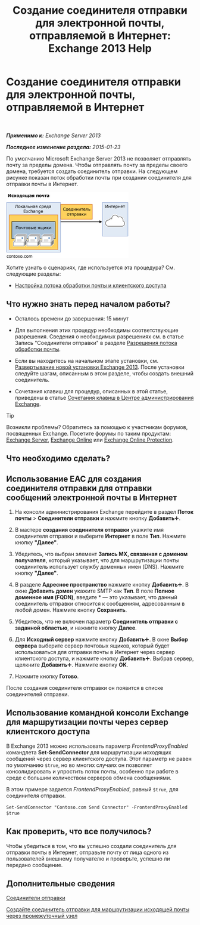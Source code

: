 ﻿---
title: 'Создание соединителя отправки для электронной почты, отправляемой в Интернет: Exchange 2013 Help'
TOCTitle: Создание соединителя отправки для электронной почты, отправляемой в Интернет
ms:assetid: 6deaefa8-1152-40d9-b1ba-9c19bdf8a928
ms:mtpsurl: https://technet.microsoft.com/ru-ru/library/JJ657457(v=EXCHG.150)
ms:contentKeyID: 50488198
ms.date: 04/30/2018
mtps_version: v=EXCHG.150
ms.translationtype: HT
---

# Создание соединителя отправки для электронной почты, отправляемой в Интернет

 

_**Применимо к:** Exchange Server 2013_

_**Последнее изменение раздела:** 2015-01-23_

По умолчанию Microsoft Exchange Server 2013 не позволяет отправлять почту за пределы домена. Чтобы отправлять почту за пределы своего домена, требуется создать соединитель отправки. На следующем рисунке показан поток обработки почты при создании соединителя для отправки почты в Интернет.

![connector\_send\_onprem\_internet](images/JJ657457.e8963e4f-7dce-461f-bbcf-660278cefa35(EXCHG.150).gif "connector_send_onprem_internet")

Хотите узнать о сценариях, где используется эта процедура? См. следующие разделы:

  - [Настройка потока обработки почты и клиентского доступа](configure-mail-flow-and-client-access-exchange-2013-help.md)

## Что нужно знать перед началом работы?

  - Осталось времени до завершения: 15 минут

  - Для выполнения этих процедур необходимы соответствующие разрешения. Сведения о необходимых разрешениях см. в статье Запись "Соединители отправки" в разделе [Разрешения потока обработки почты](mail-flow-permissions-exchange-2013-help.md).

  - Если вы находитесь на начальном этапе установки, см. [Развертывание новой установки Exchange 2013](deploy-a-new-installation-of-exchange-2013-exchange-2013-help.md). После установки следуйте шагам, описанным в этом разделе, чтобы создать внешний соединитель.

  - Сочетания клавиш для процедур, описанных в этой статье, приведены в статье [Сочетания клавиш в Центре администрирования Exchange](keyboard-shortcuts-in-the-exchange-admin-center-exchange-online-protection-help.md).

> [!TIP]  
> Возникли проблемы? Обратитесь за помощью к участникам форумов, посвященных Exchange. Посетите форумы по таким продуктам: <a href="https://go.microsoft.com/fwlink/p/?linkid=60612">Exchange Server</a>, <a href="https://go.microsoft.com/fwlink/p/?linkid=267542">Exchange Online</a> или <a href="https://go.microsoft.com/fwlink/p/?linkid=285351">Exchange Online Protection</a>.


## Что необходимо сделать?

## Использование EAC для создания соединителя отправки для отправки сообщений электронной почты в Интернет

1.  На консоли администрирования Exchange перейдите в раздел **Поток почты** \> **Соединители отправки** и нажмите кнопку **Добавить**![Значок добавления](images/JJ218640.c1e75329-d6d7-4073-a27d-498590bbb558(EXCHG.150).gif "Значок добавления").

2.  В мастере **создания соединителя отправки** укажите имя соединителя отправки и выберите **Интернет** в поле **Тип**. Нажмите кнопку **"Далее"**.

3.  Убедитесь, что выбран элемент **Запись MX, связанная с доменом получателя**, который указывает, что для маршрутизации почты соединитель использует службу доменных имен (DNS). Нажмите кнопку **"Далее"**.

4.  В разделе **Адресное пространство** нажмите кнопку **Добавить**![Значок добавления](images/JJ218640.c1e75329-d6d7-4073-a27d-498590bbb558(EXCHG.150).gif "Значок добавления"). В окне **Добавить домен** укажите SMTP как **Тип**. В поле **Полное доменное имя (FQDN)**, введите \* — это указывает, что данный соединитель отправки относится к сообщениям, адресованным в любой домен. Нажмите кнопку **Сохранить**.

5.  Убедитесь, что не включен параметр **Соединитель отправки с заданной областью**, и нажмите кнопку **Далее**.

6.  Для **Исходный сервер** нажмите кнопку **Добавить**![Значок добавления](images/JJ218640.c1e75329-d6d7-4073-a27d-498590bbb558(EXCHG.150).gif "Значок добавления"). В окне **Выбор сервера** выберите сервер почтовых ящиков, который будет использоваться для отправки почты в Интернет через сервер клиентского доступа, и нажмите кнопку **Добавить**![Значок добавления](images/JJ218640.c1e75329-d6d7-4073-a27d-498590bbb558(EXCHG.150).gif "Значок добавления"). Выбрав сервер, щелкните **Добавить**![Значок добавления](images/JJ218640.c1e75329-d6d7-4073-a27d-498590bbb558(EXCHG.150).gif "Значок добавления"). Нажмите кнопку **ОК**.

7.  Нажмите кнопку **Готово**.

После создания соединителя отправки он появится в списке соединителей отправки.

## Использование командной консоли Exchange для маршрутизации почты через сервер клиентского доступа

В Exchange 2013 можно использовать параметр *FrontendProxyEnabled* командлета **Set-SendConnector** для маршрутизации исходящих сообщений через сервер клиентского доступа. Этот параметр не равен по умолчанию `$true`, но во многих случаях он позволяет консолидировать и упростить поток почты, особенно при работе в среде с большим количеством серверов обмена сообщениями.

В этом примере задается *FrontendProxyEnabled*, равный `$true`, для соединителя отправки.

    Set-SendConnector "Contoso.com Send Connector" -FrontendProxyEnabled $true

## Как проверить, что все получилось?

Чтобы убедиться в том, что вы успешно создали соединитель для отправки почты в Интернет, отправьте почту от лица одного из пользователей внешнему получателю и проверьте, успешно ли передано сообщение.

## Дополнительные сведения

[Соединители отправки](send-connectors-exchange-2013-help.md)

[Создайте соединитель отправки для маршрутизации исходящей почты через промежуточный узел](create-a-send-connector-to-route-outbound-email-through-a-smart-host-exchange-2013-help.md)

